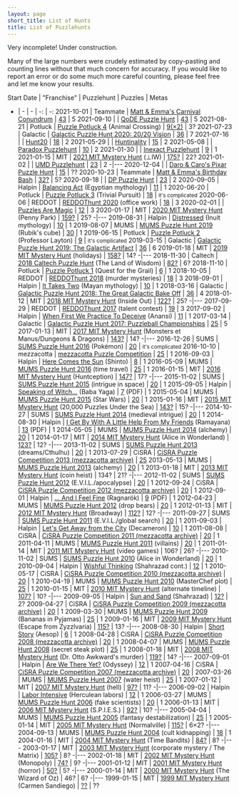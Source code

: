 ```yaml
---
layout: page
short_title: List of Hunts
title: List of Puzzlehunts
---
```


Very incomplete! Under construction.

Many of the large numbers were crudely estimated by copy-pasting and counting lines without that much concern for accuracy. If you would like to report an error or do some much more careful counting, please feel free and let me know your results.

Start Date | "Franchise" | Puzzlehunt | Puzzles | Metas
-  | - | - | -: | -:
2021-10-01 | Teammate   | [Matt & Emma's Carnival Conundrum](https://teammatehunt.com/)                                                               | [43](https://teammatehunt.com/puzzles) | 5
2021-09-10 |            | [QoDE Puzzle Hunt](https://ona.quest/)                                                                                      | [43](https://ona.quest/puzzles) | 5
2021-08-21 | Potluck    | [Puzzle Potluck 4](https://puzzlepotluck.com/4) (Animal Crossing)                                                           | [9(×2)](https://puzzlepotluck.com/4) | 3?
2021-07-23 | Galactic   | [Galactic Puzzle Hunt 2020: 20/20 Vision](https://2020.galacticpuzzlehunt.com/)                                             | [36](https://2020.galacticpuzzlehunt.com/puzzles) | 7
2021-07-16 |            | [Hunt20](https://hunt20.com/)                                                                                               | [18](https://hunt20.com/puzzles.html) | 2
2021-05-29 |            | [Huntinality](https://huntinality.com/)                                                                                     | [15](https://huntinality.com/) | 2
2021-05-08 |            | [Paradox Puzzlehunt](https://paradoxpuzzlehunt.com/)                                                                        | [10](https://paradoxpuzzlehunt.com/puzzles) | 2
2021-01-30 |            | [Inexact Puzzlehunt](https://inexactpuzzles.com/hunts/1bqxw/halloween/)                                                     | [9](https://inexactpuzzles.com/hunts/1bqxw/halloween/) | 1
2021-01-15 | MIT        | [2021 MIT Mystery Hunt](https://perpendicular.institute/) (⊥IW)                                                             | [175?](https://web.mit.edu/puzzle/www/2020/puzzles/) | 22?
2021-01-02 |            | [UMD Puzzlehunt](https://www.umdpuzzle.club/)                                                                               | [23](https://www.umdpuzzle.club/puzzles) | 2
-|---
2020-12-04 |            | [Daro & Caro's Pixar Puzzle Hunt](https://darocaro.github.io/)                                                              | [15](https://darocaro.github.io/puzzles) | ??
2020-10-23 | Teammate   | [Matt & Emma's Birthday Bash](https://2020.teammatehunt.com/)                                                               | [32?](https://2020.teammatehunt.com/) | 5?
2020-09-18 |            | [DP Puzzle Hunt](https://dp.puzzlehunt.net/)                                                                                | [23](https://dp.puzzlehunt.net/puzzles.html) | 2
2020-09-05 | Halpin     | [Balancing Act](http://www.markhalpin.com/puzzles/anubis/anubis.html) (Egyptian mythology)                                  | [11](http://www.markhalpin.com/puzzles/anubis/anubis767690.pdf) | 1
2020-06-20 | Potluck    | [Puzzle Potluck 3](https://puzzlepotluck.com/3) (Trivial Pursuit)                                                           | [18](https://puzzlepotluck.com/3) | <small>it's complicated</small>
2020-06-06 | REDDOT     | [REDDOThunt 2020](https://reddothunt.sg/2020) (office work)                                                                 | [18](https://reddothunt.sg/2020/puzzles) | 3
2020-02-01 |            | [Puzzles Are Magic](https://www.puzzlesaremagic.com/)                                                                       | [12](https://www.puzzlesaremagic.com/hunt/current.html) | 3
2020-01-17 | MIT        | [2020 MIT Mystery Hunt](https://web.mit.edu/puzzle/www/2020/) (Penny Park)                                                  | [159?](https://web.mit.edu/puzzle/www/2020/puzzles/) | 25?
-|---
2019-08-31 | Halpin     | [Distressed](http://www.markhalpin.com/puzzles/sedna/sedna.html) (Inuit mythology)                                          | [10](http://www.markhalpin.com/puzzles/sedna/sedna.html) | 1
2019-08-07 | MUMS       | [MUMS Puzzle Hunt 2019](https://www.mumspuzzlehunt.com/) (Rubik's cube)                                                     | [30](https://www.mumspuzzlehunt.com/puzzles/) | 1
2019-06-15 | Potluck    | [Puzzle Potluck 2](https://puzzlepotluck.com/2) (Professor Layton)                                                          | [9](https://puzzlepotluck.com/2) | <small>it's complicated</small>
2019-03-15 | Galactic   | [Galactic Puzzle Hunt 2019: The Galactic Artifact](https://2019.galacticpuzzlehunt.com/)                                    | [36](https://2019.galacticpuzzlehunt.com/puzzles.html) | 6
2019-01-18 | MIT        | [2019 MIT Mystery Hunt](https://web.mit.edu/puzzle/www/2019/) (holidays)                                                    | [158?](https://web.mit.edu/puzzle/www/2019/puzzle.html) | 14?
-|---
2018-11-30 | Caltech    | [2018 Caltech Puzzle Hunt](http://2018.caltechpuzzlehunt.org/) (The Land of Wisdom)                                         | [82?](http://2018.caltechpuzzlehunt.org/hunt/index.html) | 6?
2018-11-10 | Potluck    | [Puzzle Potluck 1](https://puzzlepotluck.com/1) (Quest for the Grail)                                                       | [6](https://puzzlepotluck.com/1) | 1
2018-10-05 | REDDOT     | [REDDOThunt 2018](https://reddothunt.sg/2018) (murder mysteries)                                                            | [18](https://reddothunt.sg/2018/puzzles) | 3
2018-09-01 | Halpin     | [It Takes Two](http://www.markhalpin.com/puzzles/twins/twins.html) (Mayan mythology)                                        | [10](http://www.markhalpin.com/puzzles/twins/twins.pdf) | 1
2018-03-16 | Galactic   | [Galactic Puzzle Hunt 2018: The Great Galactic Bake Off](https://2018.galacticpuzzlehunt.com/)                              | [36](https://2018.galacticpuzzlehunt.com/puzzles.html) | 4
2018-01-12 | MIT        | [2018 MIT Mystery Hunt](https://web.mit.edu/puzzle/www/2018/) (Inside Out)                                                  | [122?](https://web.mit.edu/puzzle/www/2018/full/puzzle.html) | 25?
-|---
2017-09-29 | REDDOT     | [REDDOThunt 2017](https://reddothunt.sg/2017) (talent contest)                                                              | [19](https://reddothunt.sg/2017/puzzles) | 3
2017-09-02 | Halpin     | [When First We Practice To Deceive](http://www.markhalpin.com/puzzles/anansi/anansi.html) (Anansi)                          | [11](http://www.markhalpin.com/puzzles/anansi/anansi.pdf) | 1
2017-03-14 | Galactic   | [Galactic Puzzle Hunt 2017: Puzzleball Championships](https://2017.galacticpuzzlehunt.com/)                                 | [25](https://2017.galacticpuzzlehunt.com/puzzles.html) | 5
2017-01-13 | MIT        | [2017 MIT Mystery Hunt](https://web.mit.edu/puzzle/www/2017/) (Monsters et Manus/Dungeons & Dragons)                        | [143?](https://web.mit.edu/puzzle/www/2017/puzzle.html) | 14?
-|---
2016-12-26 | SUMS       | [SUMS Puzzle Hunt 2016](https://www.maths.usyd.edu.au/ub/sums/puzzlehunt/2016/main) (Pokémon)                               | [20](https://www.maths.usyd.edu.au/ub/sums/puzzlehunt/2016/puzzles) | <small>it's complicated</small>
2016-10-10 | mezzacotta | [mezzacotta Puzzle Competition](https://www.mezzacotta.net/puzzle/)                                                         | [25](https://www.mezzacotta.net/puzzle/puzzles.php) | 1
2016-09-03 | Halpin     | [Here Comes the Sun](http://www.markhalpin.com/puzzles/amaterasu/amat.html) (Shinto)                                        | [8](http://www.markhalpin.com/puzzles/amaterasu/amat.pdf) | 1
2016-05-09 | MUMS       | [MUMS Puzzle Hunt 2016](https://researchers.ms.unimelb.edu.au/~mums/puzzlehunt/2016/puzzles.html) (time travel)             | [25](https://researchers.ms.unimelb.edu.au/~mums/puzzlehunt/2016/puzzles.html) | 1
2016-01-15 | MIT        | [2016 MIT Mystery Hunt](https://web.mit.edu/puzzle/www/2016/) (Huntception)                                                 | [147?](https://web.mit.edu/puzzle/www/2016/toc.html) | 17?
-|---
2015-11-02 | SUMS       | [SUMS Puzzle Hunt 2015](https://www.maths.usyd.edu.au/ub/sums/puzzlehunt/2015/main) (intrigue in space)                     | [20](https://www.maths.usyd.edu.au/ub/sums/puzzlehunt/2015/puzzles) | 1
2015-09-05 | Halpin     | [Speaking of Witch...](http://www.markhalpin.com/puzzles/baba/baba.html) (Baba Yaga)                                        | [7](http://www.markhalpin.com/puzzles/baba/baba.pdf) (PDF) | 1
2015-05-04 | MUMS       | [MUMS Puzzle Hunt 2015](https://researchers.ms.unimelb.edu.au/~mums/puzzlehunt/2015/puzzles.html) (Star Wars)               | [20](https://researchers.ms.unimelb.edu.au/~mums/puzzlehunt/2015/puzzles.html) | 1
2015-01-16 | MIT        | [2015 MIT Mystery Hunt](https://web.mit.edu/puzzle/www/2015/) (20,000 Puzzles Under the Sea)                                | [143?](https://web.mit.edu/puzzle/www/2015/toc.html) | 15?
-|---
2014-10-27 | SUMS       | [SUMS Puzzle Hunt 2014](https://www.maths.usyd.edu.au/ub/sums/puzzlehunt/2014/main) (medieval intrigue)                     | [20](https://www.maths.usyd.edu.au/ub/sums/puzzlehunt/2014/puzzles) | 1
2014-08-30 | Halpin     | [I Get By With A Little Help From My Friends](http://www.markhalpin.com/puzzles/rama/rama.html) (Ramayana)                  | [13](http://www.markhalpin.com/puzzles/rama/rama.pdf) (PDF) | 1
2014-05-05 | MUMS       | [MUMS Puzzle Hunt 2014](https://researchers.ms.unimelb.edu.au/~mums/puzzlehunt/2014/puzzles.html) (alchemy)                 | [20](https://researchers.ms.unimelb.edu.au/~mums/puzzlehunt/2014/puzzles.html) | 1
2014-01-17 | MIT        | [2014 MIT Mystery Hunt](https://web.mit.edu/puzzle/www/2014/) (Alice in Wonderland)                                         | [123?](https://web.mit.edu/puzzle/www/2014/overview.html) | 12?
-|---
2013-11-02 | SUMS       | [SUMS Puzzle Hunt 2013](https://www.maths.usyd.edu.au/ub/sums/puzzlehunt/2013/main) (dreams/Cthulhu)                        | [20](https://www.maths.usyd.edu.au/ub/sums/puzzlehunt/2013/puzzles) | 1
2013-07-29 | CiSRA      | [CiSRA Puzzle Competition 2013 (mezzacotta archive)](https://www.mezzacotta.net/puzzle/cisra/2013/)                         | [25](https://www.mezzacotta.net/puzzle/cisra/2013/puzzles.html)
2013-05-13 | MUMS       | [MUMS Puzzle Hunt 2013](https://researchers.ms.unimelb.edu.au/~mums/puzzlehunt/2013/puzzles.html) (alchemy)                 | [20](https://researchers.ms.unimelb.edu.au/~mums/puzzlehunt/2013/puzzles.html) | 1
2013-01-18 | MIT        | [2013 MIT Mystery Hunt](https://web.mit.edu/puzzle/www/2013/) (coin heist)                                                  | 134? | 21?
-|---
2012-11-02 | SUMS       | [SUMS Puzzle Hunt 2012](https://www.maths.usyd.edu.au/ub/sums/puzzlehunt/2012/main) (E.V.I.L./apocalypse)                   | [20](https://www.maths.usyd.edu.au/ub/sums/puzzlehunt/2012/puzzles) | 1
2012-09-24 | CiSRA      | [CiSRA Puzzle Competition 2012 (mezzacotta archive)](https://www.mezzacotta.net/puzzle/cisra/2012/)                         | [20](https://www.mezzacotta.net/puzzle/cisra/2012/puzzles.html) | 1
2012-09-01 | Halpin     | [... And I Feel Fine](http://www.markhalpin.com/puzzles/ragnarok/ragnarok.html) (Ragnarök)                                  | [9](http://www.markhalpin.com/puzzles/ragnarok/ragpuzz.pdf) (PDF) | 1
2012-04-23 | MUMS       | [MUMS Puzzle Hunt 2012](https://researchers.ms.unimelb.edu.au/~mums/puzzlehunt/2012/puzzles.html) (drop bears)              | [20](https://researchers.ms.unimelb.edu.au/~mums/puzzlehunt/2012/puzzles.html) | 1
2012-01-13 | MIT        | [2012 MIT Mystery Hunt](https://web.mit.edu/puzzle/www/2012/) (Broadway)                                                    | [112?](https://web.mit.edu/puzzle/www/2012/puzzles/allpuzzles.html) | 12?
-|---
2011-09-27 | SUMS       | [SUMS Puzzle Hunt 2011](https://www.maths.usyd.edu.au/ub/sums/puzzlehunt/2011/main) (E.V.I.L./global search)                | [20](https://www.maths.usyd.edu.au/ub/sums/puzzlehunt/2011/puzzles) | 1
2011-09-03 | Halpin     | [Let's Get Away from the City](http://www.markhalpin.com/puzzles/boccaccio/decameron.html) (Decameron)                      | [10](http://www.markhalpin.com/puzzles/boccaccio/LGAFTC.pdf) | 1
2011-08-08 | CiSRA      | [CiSRA Puzzle Competition 2011 (mezzacotta archive)](https://www.mezzacotta.net/puzzle/cisra/2011/)                         | [20](https://www.mezzacotta.net/puzzle/cisra/2011/puzzles.html) | 1
2011-04-11 | MUMS       | [MUMS Puzzle Hunt 2011](https://researchers.ms.unimelb.edu.au/~mums/puzzlehunt/2011/puzzles.html) (villains)                | [20](https://researchers.ms.unimelb.edu.au/~mums/puzzlehunt/2011/puzzles.html) | 1
2011-01-14 | MIT        | [2011 MIT Mystery Hunt](https://web.mit.edu/puzzle/www/2011/) (video games)                                                 | 106? | 26?
-|---
2010-11-02 | SUMS       | [SUMS Puzzle Hunt 2010](https://www.maths.usyd.edu.au/ub/sums/puzzlehunt/2010/main) (Alice in Wonderland)                   | [20](https://www.maths.usyd.edu.au/ub/sums/puzzlehunt/2010/puzzles) | 1
2010-09-04 | Halpin     | [Wishful Thinking](http://www.markhalpin.com/puzzles/wisht/wisht.html) (Shahrazad cont.)                                    | [12](http://www.markhalpin.com/puzzles/wisht/wisht.html) | 1
2010-05-17 | CiSRA      | [CiSRA Puzzle Competition 2010 (mezzacotta archive)](https://www.mezzacotta.net/puzzle/cisra/2010/)                         | [20](https://www.mezzacotta.net/puzzle/cisra/2010/puzzles.html) | 1
2010-04-19 | MUMS       | [MUMS Puzzle Hunt 2010](https://researchers.ms.unimelb.edu.au/~mums/puzzlehunt/2010/puzzles.html) (MasterChef plot)         | [25](https://researchers.ms.unimelb.edu.au/~mums/puzzlehunt/2010/puzzles.html) | 1
2010-01-15 | MIT        | [2010 MIT Mystery Hunt](https://web.mit.edu/puzzle/www/2010/) (alternate timeline)                                          | [107?](https://web.mit.edu/puzzle/www/2010/puzzleindex.html) | 10?
-|---
2009-09-05 | Halpin     | [Sun and Sand](http://www.markhalpin.com/puzzles/sunandsand/sunsandbazaar.html) (Shahrazad)                                 | [12?](http://www.markhalpin.com/puzzles/sunandsand/sunsandbazaar.html) | 2?
2009-04-27 | CiSRA      | [CiSRA Puzzle Competition 2009 (mezzacotta archive)](https://www.mezzacotta.net/puzzle/cisra/2009/)                         | [20](https://www.mezzacotta.net/puzzle/cisra/2009/puzzles.html) | 1
2009-03-30 | MUMS       | [MUMS Puzzle Hunt 2009](https://researchers.ms.unimelb.edu.au/~mums/puzzlehunt/2009/puzzles.html) (Bananas in Pyjamas)      | [25](https://researchers.ms.unimelb.edu.au/~mums/puzzlehunt/2009/puzzles.html) | 1
2009-01-16 | MIT        | [2009 MIT Mystery Hunt](https://web.mit.edu/puzzle/www/2009/) (Escape from Zyzzlvaria)                                      | [115?](https://web.mit.edu/puzzle/www/2009/puzzles/) | 13?
-|---
2008-08-30 | Halpin     | [Short Story](http://www.markhalpin.com/shortstory/shortstoryganza.html) (Aesop)                                            | [6](http://www.markhalpin.com/shortstory/shortstoryganza.html) | 1
2008-04-28 | CiSRA      | [CiSRA Puzzle Competition 2008 (mezzacotta archive)](https://www.mezzacotta.net/puzzle/cisra/2008/)                         | [20](https://www.mezzacotta.net/puzzle/cisra/2008/puzzles.html) | 1
2008-04-07 | MUMS       | [MUMS Puzzle Hunt 2008](https://researchers.ms.unimelb.edu.au/~mums/puzzlehunt/2008/puzzles.html) (secret steak plot)       | [25](https://researchers.ms.unimelb.edu.au/~mums/puzzlehunt/2008/puzzles.html) | 1
2008-01-18 | MIT        | [2008 MIT Mystery Hunt](https://web.mit.edu/puzzle/www/2008/) (Dr. Otto Awkward's murder)                                   | [119?](https://web.mit.edu/puzzle/www/2008/) | 14?
-|---
2007-09-01 | Halpin     | [Are We There Yet?](http://www.markhalpin.com/AWTYweb/AWTY.html) (Odyssey)                                                  | [12](http://www.markhalpin.com/AWTYweb/AWTY.html) | 1
2007-04-16 | CiSRA      | [CiSRA Puzzle Competition 2007 (mezzacotta archive)](https://www.mezzacotta.net/puzzle/cisra/2007/)                         | [20](https://www.mezzacotta.net/puzzle/cisra/2007/puzzles.html) |
2007-03-26 | MUMS       | [MUMS Puzzle Hunt 2007](https://researchers.ms.unimelb.edu.au/~mums/puzzlehunt/2007/puzzles.html) (water heist)             | [25](https://researchers.ms.unimelb.edu.au/~mums/puzzlehunt/2007/puzzles.html) | 1
2007-01-12 | MIT        | [2007 MIT Mystery Hunt](https://web.mit.edu/puzzle/www/2007/) (hell)                                                        | [97?](https://web.mit.edu/puzzle/www/2007/puzzles/) | 11?
-|---
2006-09-02 | Halpin     | [Labor Intensive](http://www.markhalpin.com/labintpage/labint.html) (Herculean labors)                                      | [12](http://www.markhalpin.com/labintpage/labint.html) | 1
2006-03-27 | MUMS       | [MUMS Puzzle Hunt 2006](https://researchers.ms.unimelb.edu.au/~mums/puzzlehunt/2006/puzzles.html) (fake scientists)         | [20](https://researchers.ms.unimelb.edu.au/~mums/puzzlehunt/2006/puzzles.html) | 1
2006-01-13 | MIT        | [2006 MIT Mystery Hunt](https://web.mit.edu/puzzle/www/2006/) (S.P.I.E.S.)                                                  | [92?](https://web.mit.edu/puzzle/www/2006/allpuzzles.html) | 10?
-|---
2005-04-04 | MUMS       | [MUMS Puzzle Hunt 2005](https://researchers.ms.unimelb.edu.au/~mums/puzzlehunt/2005/puzzles.html) (fantasy destabilization) | [25](https://researchers.ms.unimelb.edu.au/~mums/puzzlehunt/2005/puzzles.html) | 1
2005-01-14 | MIT        | [2005 MIT Mystery Hunt](https://web.mit.edu/puzzle/www/2005/) (Normalville)                                                 | [115?](https://web.mit.edu/puzzle/www/2005/setec/) | 6×2?
-|---
2004-09-13 | MUMS       | [MUMS Puzzle Hunt 2004](https://researchers.ms.unimelb.edu.au/~mums/puzzlehunt/2004/puzzles.html) (cult kidnapping)         | [18](https://researchers.ms.unimelb.edu.au/~mums/puzzlehunt/2004/puzzles.html) | 1
2004-01-16 | MIT        | [2004 MIT Mystery Hunt](https://web.mit.edu/puzzle/www/2004/) (Time Bandits)                                                | [84?](https://web.mit.edu/puzzle/www/2004/puzzles/alpha.html) | 8?
-|---
2003-01-17 | MIT        | [2003 MIT Mystery Hunt](https://web.mit.edu/puzzle/www/2003/www.acme-corp.com/0101/index.html) (corporate mystery / The Matrix) | [105?](https://web.mit.edu/puzzle/www/2003/www.acme-corp.com/teamGuest/index.html) | 8?
-|---
2002-01-18 | MIT        | [2002 MIT Mystery Hunt](https://web.mit.edu/puzzle/www/2002/) (Monopoly)                                                    | [74?](https://web.mit.edu/puzzle/www/2002/by-title.html) | 9?
-|---
2001-01-12 | MIT        | [2001 MIT Mystery Hunt](https://web.mit.edu/puzzle/www/2001/) (horror)                                                      | [50?](https://web.mit.edu/puzzle/www/2001/) | 5?
-|---
2000-01-14 | MIT        | [2000 MIT Mystery Hunt](https://web.mit.edu/puzzle/www/2000/) (The Wizard of Oz)                                            | 46? | 6?
-|---
1999-01-15 | MIT        | [1999 MIT Mystery Hunt](https://web.mit.edu/puzzle/www/1999/puzzles/) (Carmen Sandiego)                                     | [??](https://web.mit.edu/puzzle/www/1999/puzzles/) | ??
